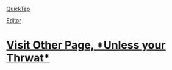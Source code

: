 [QuickTap](https://bedirgonul.github.io)

[Editor](https://github.com/BedirGonul/BedirGonul.github.io/edit/main/README.md)

<html>
<body>
<h1><a href="https://bedirgonul.github.io/layout.html">Visit Other Page, *Unless your Thrwat*</a><h1>
</body>
</html>

